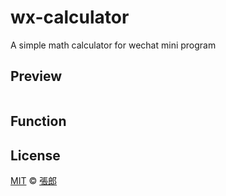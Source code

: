 # wx-calculator
A simple math calculator for wechat mini program

## Preview

<div style="display: flex">
    <img src="" style="flex: 1" />
    <img src="" style="flex: 1" />
</div>

## Function

## License

[MIT](https://github.com/MaricoCheung/wx-calculator/blob/main/LICENSE)  ©  [張郎](https://github.com/MaricoCheung)
